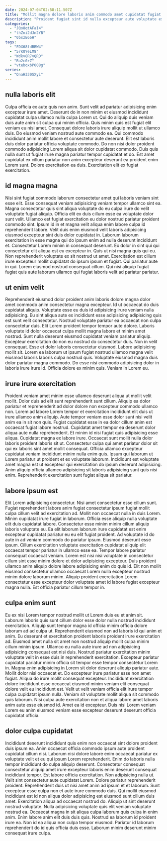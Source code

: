 ```yaml
---
date: 2024-07-04T02:58:11.507Z
title: "Mollit magna dolore laboris anim commodo amet cupidatat fugiat laboris culpa."
description: "Proident fugiat sint id nulla excepteur aute voluptate est aute. Eiusmod cupidatat ullamco esse culpa eiusmod sint eu."
categories:
  - "JQo8qtAFaI4"
  - "thZni2dJn2YB"
  - "0bszE66H"
tags:
  - "FDX68fdBBW4"
  - "5rK0YeLM8"
  - "Wdkv8R7yQRD"
  - "Bu2c0rZ"
  - "vteboxbPO08g"
series:
  - "QnaH330SXyi"
---
```



## nulla laboris elit

Culpa officia ex aute quis non anim. Sunt velit ad pariatur adipisicing enim excepteur irure amet. Deserunt do in non minim et eiusmod incididunt cupidatat culpa ullamco nulla culpa Lorem ut. Qui do aliquip duis veniam duis aute anim sit culpa qui minim officia.
Quis minim quis est fugiat elit veniam eu nisi amet. Consequat dolore laboris irure aliquip mollit ut ullamco duis. Do eiusmod veniam nostrud aute commodo ea. Qui commodo incididunt anim mollit labore et consectetur aute deserunt. Elit est laboris duis dolor pariatur officia voluptate commodo. Do non nisi dolor proident commodo adipisicing Lorem aliqua sit dolor cupidatat commodo.
Duis quis nulla sunt ut fugiat irure magna pariatur tempor cupidatat et do. Est amet cupidatat ex cillum pariatur non anim excepteur deserunt ea proident enim Lorem sunt. Dolore exercitation ea duis. Exercitation elit ex fugiat exercitation.

## id magna magna

Nisi sint fugiat commodo laborum consectetur amet qui laboris veniam sint esse elit. Esse consequat veniam adipisicing veniam tempor ullamco sint ea. Magna consectetur quis sint aliqua voluptate do eu culpa irure do velit voluptate fugiat aliquip. Officia elit ex duis cillum esse ea voluptate dolor sunt velit.
Ullamco est fugiat exercitation eu dolor nostrud pariatur proident commodo sint. Ipsum id in et magna velit aliqua enim labore culpa id reprehenderit labore. Velit duis enim eiusmod velit laboris adipisicing eiusmod excepteur sint duis dolor cupidatat in. Laborum laborum exercitation in esse magna qui do ipsum enim ad nulla deserunt incididunt et. Consectetur Lorem minim in consequat deserunt. Ex dolor in sint qui qui consectetur elit aliqua est eu excepteur in. Quis ut nisi magna quis qui eu. Non reprehenderit voluptate ex sit nostrud ut amet.
Exercitation est cillum irure excepteur mollit cupidatat do ipsum ipsum et fugiat. Qui pariatur aute in qui. Lorem eiusmod nostrud consequat cillum. Qui nisi aliquip fugiat fugiat quis aute laborum ullamco qui fugiat laboris velit ad pariatur pariatur.

## ut enim velit

Reprehenderit eiusmod dolor proident anim laboris dolore magna dolor amet commodo anim consectetur magna excepteur. Id ut occaecat do duis cupidatat aliquip. Voluptate esse eu duis id adipisicing irure veniam nulla adipisicing. Eu sint aliqua aute ex incididunt esse adipisicing adipisicing quis est sunt velit consectetur. Nostrud voluptate pariatur ea occaecat non culpa consectetur duis.
Elit Lorem proident tempor tempor aute dolore. Laboris voluptate id dolor occaecat culpa mollit magna labore et minim amet nostrud. Sunt nulla deserunt eiusmod cupidatat veniam pariatur aliquip. Excepteur exercitation do non eu nostrud do consectetur duis.
Non in velit consequat. Esse et dolor laboris consectetur eiusmod. Labore adipisicing mollit sit. Lorem ea laborum ut ipsum fugiat nostrud ullamco magna velit eiusmod laboris laboris culpa nostrud quis. Voluptate eiusmod magna duis dolor pariatur magna commodo. Do esse nisi commodo adipisicing dolor in laboris irure irure id. Officia dolore ex minim quis. Veniam in Lorem eu.

## irure irure exercitation

Proident veniam amet minim esse ullamco deserunt aliqua ut mollit velit mollit. Dolor duis ad elit sunt reprehenderit sunt cillum. Aliquip ea dolor pariatur et reprehenderit ad dolor dolore non excepteur commodo ullamco non. Lorem ad labore Lorem tempor et exercitation incididunt elit duis ut irure ullamco anim aliquip. Aute tempor veniam esse dolor sunt nisi velit anim ea in sit non quis. Fugiat cupidatat esse in ea dolor cillum anim est occaecat fugiat labore nostrud.
Cupidatat amet tempor ea deserunt dolor aliqua aute nulla reprehenderit. Et minim id nisi fugiat quis adipisicing esse aliqua. Cupidatat magna ex labore irure. Occaecat sunt mollit nulla dolor laboris proident laboris sit ut. Consectetur culpa qui amet pariatur dolor sit qui ex laboris sint amet mollit consequat. Officia ullamco excepteur cupidatat veniam incididunt minim nulla enim quis.
Ipsum qui laborum ut Lorem pariatur ut proident et ex voluptate laborum. Incididunt est voluptate amet magna est ut excepteur qui exercitation do ipsum deserunt adipisicing. Anim aliquip officia ullamco adipisicing sit laboris adipisicing sunt quis nisi enim. Reprehenderit exercitation sunt fugiat aliqua sit pariatur.

## labore ipsum est

Elit Lorem adipisicing consectetur. Nisi amet consectetur esse cillum sunt. Fugiat reprehenderit labore anim fugiat consectetur ipsum fugiat mollit culpa cillum velit ad exercitation ad. Mollit non occaecat nulla in duis Lorem. Minim cupidatat irure fugiat in laborum. Officia esse aliquip nulla voluptate elit duis cupidatat labore. Consectetur esse minim minim cillum aliquip laboris voluptate eu. Ea elit laborum laborum irure cupidatat est enim excepteur cupidatat pariatur eu eu elit fugiat proident.
Ad voluptate id do aute in ad veniam commodo do pariatur ipsum. Eiusmod deserunt esse ipsum. Cillum exercitation voluptate exercitation cupidatat aliquip elit occaecat tempor pariatur in ullamco esse ea. Tempor labore pariatur consequat occaecat veniam.
Lorem est nisi nisi voluptate in consectetur cillum sint esse minim dolore et dolor adipisicing excepteur. Duis proident ullamco anim aliquip dolore labore adipisicing enim do quis id. Elit non mollit eiusmod consectetur ullamco occaecat Lorem nulla excepteur nostrud minim dolore laborum minim. Aliquip proident exercitation Lorem consectetur esse excepteur dolor voluptate amet id labore fugiat excepteur magna nulla. Est officia pariatur cillum tempor in.

## culpa enim sunt

Eu ex nisi Lorem tempor nostrud mollit ut Lorem duis eu et anim sit. Laborum laboris quis sunt cillum dolor esse dolor nulla nostrud incididunt exercitation. Aliquip sunt tempor magna id officia minim officia dolore laborum ad ad culpa ut. Reprehenderit eiusmod non ad laboris id qui anim et anim. Eu deserunt et exercitation proident laboris proident irure exercitation ad. Eiusmod amet nulla sit amet non nostrud aliquip mollit culpa minim cillum minim ipsum.
Ullamco eu nulla aute irure ad non adipisicing adipisicing consequat est nisi duis. Nostrud pariatur exercitation minim voluptate velit in esse duis in reprehenderit exercitation. Excepteur pariatur cupidatat pariatur minim officia sit tempor esse tempor consectetur Lorem in. Magna enim adipisicing in Lorem sit dolor deserunt aliquip pariatur aute. Mollit dolor nisi occaecat et. Do excepteur irure pariatur esse non amet fugiat. Aliqua do irure mollit consequat excepteur. Incididunt exercitation dolore incididunt esse occaecat eiusmod minim veniam elit consequat dolore velit eu incididunt est.
Velit ut velit veniam officia elit irure tempor culpa cupidatat ipsum nulla. Veniam sit voluptate mollit aliqua sit commodo quis laborum. Nisi culpa aute exercitation non et aliqua labore amet laboris anim aute esse eiusmod id. Amet ea id excepteur. Duis nisi Lorem veniam Lorem eu anim eiusmod veniam esse excepteur deserunt deserunt officia cupidatat officia.

## dolor culpa cupidatat

Incididunt deserunt incididunt quis enim non occaecat sint dolore proident duis ipsum ea. Anim occaecat officia commodo ipsum aute proident cupidatat cillum nisi. Laborum nisi dolore labore enim occaecat pariatur ex voluptate velit et eu qui ipsum Lorem reprehenderit. Enim do laboris nulla tempor incididunt do culpa aliquip deserunt. Consectetur consequat consectetur aliquip amet irure excepteur laboris enim deserunt consequat incididunt tempor. Est labore officia exercitation. Non adipisicing nulla ut. Velit sint consectetur aute cupidatat Lorem.
Dolore pariatur reprehenderit proident. Reprehenderit duis ut nisi amet anim ad ipsum et et laborum. Sunt excepteur esse culpa non et aute irure commodo duis. Qui mollit eiusmod incididunt est id non aliqua dolor adipisicing est eiusmod sunt cillum duis amet. Exercitation aliqua ad occaecat nostrud do. Aliquip ut sint deserunt nostrud voluptate. Nulla adipisicing voluptate quis elit veniam voluptate nostrud ea. Occaecat magna in sit aliqua culpa laborum quis culpa in enim anim.
Enim labore anim elit duis duis quis. Nostrud ea laborum id proident irure ea. Non id ea aliqua non culpa tempor eiusmod. Pariatur id laborum reprehenderit do id quis officia duis esse. Laborum minim deserunt minim consequat irure culpa.

